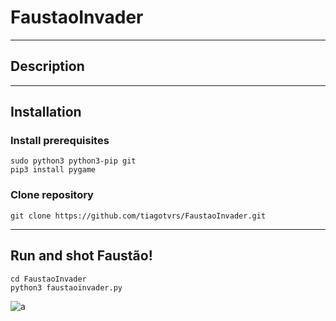 # FaustaoInvader
----------------
## Description
-----------
## Installation
### Install prerequisites
```shell
sudo python3 python3-pip git
pip3 install pygame
```
### Clone repository
```shell
git clone https://github.com/tiagotvrs/FaustaoInvader.git
```
-----
## Run and shot Faustão!
```shell
cd FaustaoInvader
python3 faustaoinvader.py
```

![a](https://imgur.com/bALufG1)

